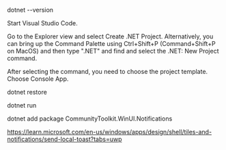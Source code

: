dotnet --version

Start Visual Studio Code.

Go to the Explorer view and select Create .NET Project. Alternatively, you can bring up the Command Palette using Ctrl+Shift+P (Command+Shift+P on MacOS) and then type ".NET" and find and select the .NET: New Project command.

After selecting the command, you need to choose the project template. Choose Console App.

dotnet restore

dotnet run

dotnet add package CommunityToolkit.WinUI.Notifications 

https://learn.microsoft.com/en-us/windows/apps/design/shell/tiles-and-notifications/send-local-toast?tabs=uwp